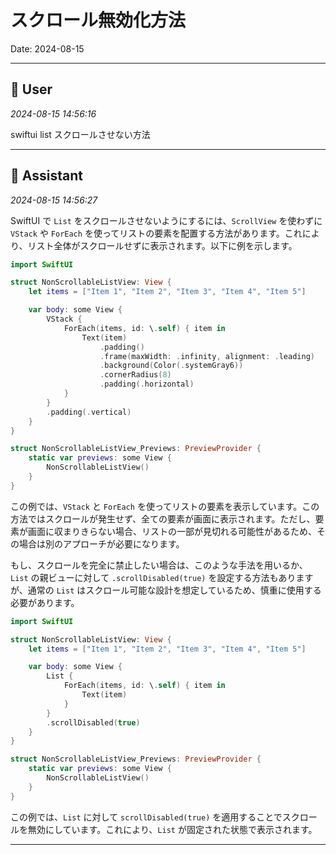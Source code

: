 # スクロール無効化方法

Date: 2024-08-15

---

## 👤 User
*2024-08-15 14:56:16*

swiftui list スクロールさせない方法

---

## 🤖 Assistant
*2024-08-15 14:56:27*

SwiftUI で `List` をスクロールさせないようにするには、`ScrollView` を使わずに `VStack` や `ForEach` を使ってリストの要素を配置する方法があります。これにより、リスト全体がスクロールせずに表示されます。以下に例を示します。

```swift
import SwiftUI

struct NonScrollableListView: View {
    let items = ["Item 1", "Item 2", "Item 3", "Item 4", "Item 5"]

    var body: some View {
        VStack {
            ForEach(items, id: \.self) { item in
                Text(item)
                    .padding()
                    .frame(maxWidth: .infinity, alignment: .leading)
                    .background(Color(.systemGray6))
                    .cornerRadius(8)
                    .padding(.horizontal)
            }
        }
        .padding(.vertical)
    }
}

struct NonScrollableListView_Previews: PreviewProvider {
    static var previews: some View {
        NonScrollableListView()
    }
}
```

この例では、`VStack` と `ForEach` を使ってリストの要素を表示しています。この方法ではスクロールが発生せず、全ての要素が画面に表示されます。ただし、要素が画面に収まりきらない場合、リストの一部が見切れる可能性があるため、その場合は別のアプローチが必要になります。

もし、スクロールを完全に禁止したい場合は、このような手法を用いるか、`List` の親ビューに対して `.scrollDisabled(true)` を設定する方法もありますが、通常の `List` はスクロール可能な設計を想定しているため、慎重に使用する必要があります。

```swift
import SwiftUI

struct NonScrollableListView: View {
    let items = ["Item 1", "Item 2", "Item 3", "Item 4", "Item 5"]

    var body: some View {
        List {
            ForEach(items, id: \.self) { item in
                Text(item)
            }
        }
        .scrollDisabled(true)
    }
}

struct NonScrollableListView_Previews: PreviewProvider {
    static var previews: some View {
        NonScrollableListView()
    }
}
```

この例では、`List` に対して `scrollDisabled(true)` を適用することでスクロールを無効にしています。これにより、`List` が固定された状態で表示されます。

---
